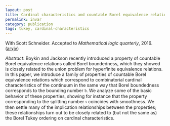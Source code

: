 ```yaml
---
layout: post
title: Cardinal characteristics and countable Borel equivalence relations
permalink: invar
category: publication
tags: tukey, cardinal-characteristics
---
```


With Scott Schneider. Accepted to *Mathematical logic quarterly*, 2016. ([ar&chi;iv](http://arxiv.org/abs/1103.2312))<!--more-->

*Abstract*: Boykin and Jackson recently introduced a property of countable Borel equivalence relations called Borel boundedness, which they showed is closely related to the union problem for hyperfinite equivalence relations. In this paper, we introduce a family of properties of countable Borel equivalence relations which correspond to combinatorial cardinal characteristics of the continuum in the same way that Borel boundedness corresponds to the bounding number $\mathfrak b$.  We analyze some of the basic behavior of these properties, showing for instance that the property corresponding to the splitting number $\mathfrak s$ coincides with smoothness.  We then settle many of the implication relationships between the properties; these relationships turn out to be closely related to (but not the same as) the Borel Tukey ordering on cardinal characteristics.
